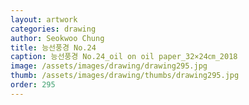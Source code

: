 ```yaml
---
layout: artwork 
categories: drawing 
author: Seokwoo Chung 
title: 능선풍경 No.24 
caption: 능선풍경 No.24_oil on oil paper_32×24㎝_2018 
image: /assets/images/drawing/drawing295.jpg 
thumb: /assets/images/drawing/thumbs/drawing295.jpg 
order: 295 
---
```

